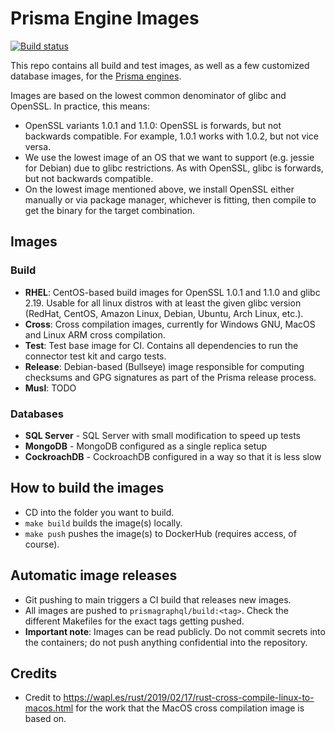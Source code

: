 # Prisma Engine Images
[![Build status](https://badge.buildkite.com/e1edf477cecc77e01d2eff2cc64edc5bfd07db651fe602f8b6.svg)](https://buildkite.com/prisma/prisma-engine-images)

This repo contains all build and test images, as well as a few customized database images, for the [Prisma engines](https://github.com/prisma/prisma-engine).

Images are based on the lowest common denominator of glibc and OpenSSL. In practice, this means:
- OpenSSL variants 1.0.1 and 1.1.0: OpenSSL is forwards, but not backwards compatible. For example, 1.0.1 works with 1.0.2, but not vice versa.
- We use the lowest image of an OS that we want to support (e.g. jessie for Debian) due to glibc restrictions. As with OpenSSL, glibc is forwards, but not backwards compatible.
- On the lowest image mentioned above, we install OpenSSL either manually or via package manager, whichever is fitting, then compile to get the binary for the target combination.

## Images

### Build
- **RHEL**: CentOS-based build images for OpenSSL 1.0.1 and 1.1.0 and glibc 2.19. Usable for all linux distros with at least the given glibc version (RedHat, CentOS, Amazon Linux, Debian, Ubuntu, Arch Linux, etc.).
- **Cross**: Cross compilation images, currently for Windows GNU, MacOS and Linux ARM cross compilation.
- **Test**: Test base image for CI. Contains all dependencies to run the connector test kit and cargo tests.
- **Release**: Debian-based (Bullseye) image responsible for computing checksums and GPG signatures as part of the Prisma release process.
- **Musl**: TODO

### Databases
- **SQL Server** - SQL Server with small modification to speed up tests
- **MongoDB** - MongoDB configured as a single replica setup
- **CockroachDB** - CockroachDB configured in a way so that it is less slow

## How to build the images
- CD into the folder you want to build.
- `make build` builds the image(s) locally.
- `make push` pushes the image(s) to DockerHub (requires access, of course).

## Automatic image releases
- Git pushing to main triggers a CI build that releases new images.
- All images are pushed to `prismagraphql/build:<tag>`. Check the different Makefiles for the exact tags getting pushed.
- **Important note**: Images can be read publicly. Do not commit secrets into the containers; do not push anything confidential into the repository.

## Credits
- Credit to https://wapl.es/rust/2019/02/17/rust-cross-compile-linux-to-macos.html for the work that the MacOS cross compilation image is based on.
